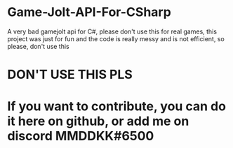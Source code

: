 # Game-Jolt-API-For-CSharp
A very bad gamejolt api for C#, please don't use this for real games, this project was just for fun and the code is really messy and is not efficient, so please, don't use this

# DON'T USE THIS PLS
# If you want to contribute, you can do it here on github, or add me on discord MMDDKK#6500
